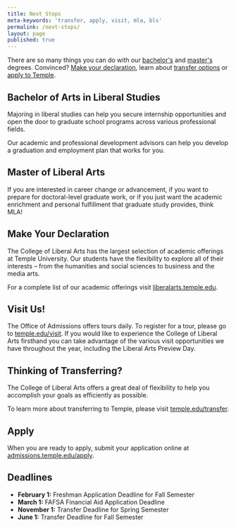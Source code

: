 ```yaml
---
title: Next Stops
meta-keywords: 'transfer, apply, visit, mla, bls'
permalink: /next-stops/
layout: page
published: true
---
```

There are so many things you can do with our [bachelor's](#bachelor-of-arts-in-liberal-studies) and [master's](#master-of-liberal-arts) degrees. Convinced? [Make your declaration](#make-your-declaration), learn about [transfer options](#thinking-of-transferring) or [apply to Temple](#apply). 

## Bachelor of Arts in Liberal Studies

Majoring in liberal studies can help you secure internship opportunities and open the door to graduate school programs across various professional fields. 

Our academic and professional development advisors can help you develop a graduation and employment plan that works for you. 

## Master of Liberal Arts

If you are interested in career change or advancement, if you want to prepare for doctoral-level graduate work, or if you just want the academic enrichment and personal fulfillment that graduate study provides, think MLA!

## Make Your Declaration

The College of Liberal Arts has the largest selection of academic offerings at Temple University. Our students have the flexibility to explore all of their interests – from the humanities and social sciences to business and the media arts.

For a complete list of our academic offerings visit [liberalarts.temple.edu](http://liberalarts.temple.edu).

## Visit Us!

The Office of Admissions offers tours daily. To register for a tour, please go to [temple.edu/visit](http://temple.edu/visit). If you would like to experience the College of Liberal Arts firsthand you can take advantage of the various visit opportunities we have throughout the year, including the Liberal Arts Preview Day.

## Thinking of Transferring?

The College of Liberal Arts offers a great deal of flexibility to help you accomplish your goals as efficiently as possible.

To learn more about transferring to Temple, please visit [temple.edu/transfer](http://temple.edu/transfer).

## Apply

When you are ready to apply, submit your application online at [admissions.temple.edu/apply](http://admissions.temple.edu/apply).

## Deadlines

- **February 1:** Freshman Application Deadline for Fall Semester
- **March 1:** FAFSA Financial Aid Application Deadline
- **November 1:** Transfer Deadline for Spring Semester
- **June 1:** Transfer Deadline for Fall Semester
